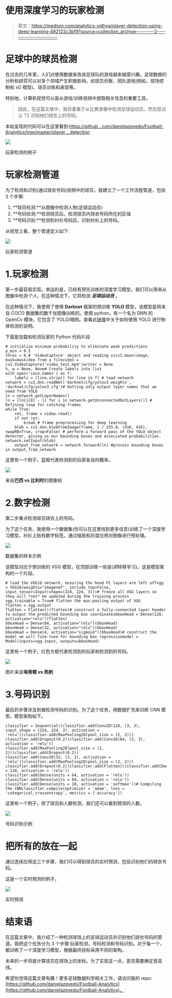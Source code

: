 # 使用深度学习的玩家检测

> 原文：<https://medium.com/analytics-vidhya/player-detection-using-deep-learning-492122c3bf9?source=collection_archive---------2----------------------->

# 足球中的球员检测

在过去的几年里，人们对使用数据来改进足球队的游戏越来越感兴趣。足球数据的分析和研究可以对多个领域产生积极影响，如球员侦察、团队游戏(例如，球场控制和 xG 模型)、球员训练和表现等。

特别地，计算机视觉可以是从游戏/训练视频中提取相关信息的重要工具。

> 因此，在这篇文章中，我将着重于从比赛录像中检测足球运动员，然后尝试让 T2 识别他们球衣上的号码。

本帖呈现的代码可以在这里看到:[https://github . com/danielazevedo/Football-Analytics/tree/master/player _ detection](https://github.com/danielazevedo/Football-Analytics/tree/master/player_detection)

![](img/0e1ee38a60d07cdfa36f02794da8d68c.png)

玩家检测的例子

# 玩家检测管道

为了检测和识别(通过球衣号码)视频中的球员，我建立了一个工作流程管道，包括 3 个步骤:

1.  **球员检测:**从图像中检测人物(足球运动员)
2.  **号码检测:**检测球员后，检测球员内球衣号码所在的区域
3.  **号码识别:**检测到衬衫号码后，识别衬衫上的号码。

从视觉上看，整个管道定义如下:

![](img/8c651d3bda97253652b99f17ee49fa6e.png)

玩家检测管道

# 1.玩家检测

第一步最容易实现。幸运的是，已经有预先训练的深度学习模型，我们可以用来从图像中检测*个人*，在这种情况下，它将检测 ***足球运动员*** 。

在这种情况下，我使用了使用 **Darknet** 框架的预训练 **YOLO** 模型，该模型是用来自 COCO 数据集的数千张图像训练的。使用 python，有一个名为 DNN 的 OpenCv 模块，它包含了 YOLO/暗网。查看此[链接](https://pjreddie.com/darknet/yolo/)中关于如何使用 YOLO 进行物体检测的说明。

下面是加载和检测玩家的 Python 代码片段

```
# initialize minimum probability to eliminate weak predictions
p_min = 0.5
thres = 0.# 'VideoCapture' object and reading vicv2.mean(image, mask=mask)deo from a filevideo = cv2.VideoCapture('video_test.mp4')writer = None
h, w = None, None# Create labels into list
with open('coco.names') as f:
    labels = [line.strip() for line in f] # load network 
network = cv2.dnn.readNet('darknet/cfg/yolov3.weights', 'darknet/cfg/yolov3.cfg')# Getting only output layer names that we need from YOLO
ln = network.getLayerNames()
ln = [ln[i[0] - 1] for i in network.getUnconnectedOutLayers()] # Defining loop for catching frames
while True:
    ret, frame = video.read()
    if not ret:
        break # frame preprocessing for deep learning
    blob = cv2.dnn.blobFromImage(frame, 1 / 255.0, (416, 416), swapRB=True, crop=False) # perform a forward pass of the YOLO object detector, giving us our bounding boxes and associated probabilities. network.setInput(blob)
    output_from_network = network.forward(ln) #process bounding boxes in output_from_network
```

这里有一个例子。蓝框代表检测到的玩家各自的概率。

![](img/ad4285b8a76c9517c6415910a887b228.png)

来自**巴西 vs 比利时**的图像帧

# 2.数字检测

第二步重点检测球员球衣上的号码。

为了这个任务，我使用一个数据集(你可以在这里找到更多信息)训练了一个深度学习模型，衬衫上贴有数字标签。通过缩放和灰度应用对图像进行预处理。

![](img/50f2d6449dba8a3f84bfdce3f90372c7.png)

数据集的样本示例

该模型对应于预训练的 VGG 模型，在顶部训练一些层(*即*转移学习)。这是模型架构的一个片段。

```
# load the VGG16 network, ensuring the head FC layers are left offvgg = VGG16(weights="imagenet", include_top=False, input_tensor=Input(shape=(224, 224, 3)))# freeze all VGG layers so they will *not* be updated during the training process
vgg.trainable = True# flatten the max-pooling output of VGG
flatten = vgg.output
flatten = Flatten()(flatten)# construct a fully-connected layer header to output the predicted bounding box coordinatesbboxHead = Dense(128, activation="relu")(flatten)
bboxHead = Dense(64, activation="relu")(bboxHead)
bboxHead = Dense(32, activation="relu")(bboxHead)
bboxHead = Dense(4, activation="sigmoid")(bboxHead)# construct the model we will fine-tune for bounding box regressionmodel = Model(inputs=vgg.input, outputs=bboxHead)
```

这里有一个例子。红色方框代表检测到的玩家和检测到的号码。

![](img/a339f110f55598443d8761015036eced.png)

图片来自**埃弗顿 vs 热刺**

# 3.号码识别

最后的步骤涉及到被检测号码的识别。为了这个任务，用数据扩充来训练 CNN 模型。模型架构如下。

```
classifier = Sequential()classifier.add(Conv2D(128, (3, 3), input_shape = (224, 224, 3), activation = 'relu'))classifier.add(MaxPooling2D(pool_size = (2, 2)))
classifier.add(Dropout(0.2))classifier.add(Conv2D(64, (3, 3), activation = 'relu'))
classifier.add(MaxPooling2D(pool_size = (2, 2)))classifier.add(Dropout(0.2))
classifier.add(Conv2D(32, (3, 3), activation = 'relu'))classifier.add(MaxPooling2D(pool_size = (2, 2)))
classifier.add(Dropout(0.2))classifier.add(Flatten())classifier.add(Dense(units = 128, activation = 'relu'))
classifier.add(Dense(units = 64, activation = 'relu'))
classifier.add(Dense(units = 64, activation = 'relu'))
classifier.add(Dense(units = 10, activation = 'softmax'))# Compiling the CNNclassifier.compile(optimizer = 'adam', loss = 'categorical_crossentropy', metrics = ['accuracy'])
```

这里有一个例子。除了球员和人数检测，我们还可以看到预测的人数。

![](img/266f08ee4d4be1f837364ba7c69ad2ed.png)

号码识别示例

# 把所有的放在一起

通过连续应用这三个步骤，我们可以得到球员的实时预测，包括识别他们的球衣号码。

这是一个实时预测的例子。

![](img/6811e670466c952dcda546097521cd87.png)

实时预测

# 结束语

在这篇文章中，我介绍了一种检测球场上的足球运动员并识别他们球衣号码的管道。我把这个任务分为 3 个步骤:玩家检测，号码检测和号码识别。对于每一个，都训练了一个深度学习模型，根据最终目标采用不同的架构。

未来的一步将是计算球员在球场上的坐标。为了实现这一点，首先需要确定音高线。

希望你觉得这篇文章有趣！更多足球数据科学相关工作，请访问我的 repo:[https://github.com/danielazevedo/Football-Analytics](https://github.com/danielazevedo/Football-Analytics)。